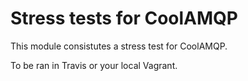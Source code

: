 Stress tests for CoolAMQP
=========================

This module consistutes a stress test for CoolAMQP.

To be ran in Travis or your local Vagrant.
